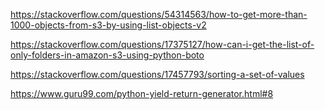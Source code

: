 https://stackoverflow.com/questions/54314563/how-to-get-more-than-1000-objects-from-s3-by-using-list-objects-v2

https://stackoverflow.com/questions/17375127/how-can-i-get-the-list-of-only-folders-in-amazon-s3-using-python-boto

https://stackoverflow.com/questions/17457793/sorting-a-set-of-values

https://www.guru99.com/python-yield-return-generator.html#8

